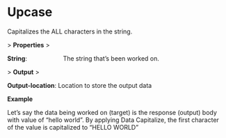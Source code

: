 # Upcase

Capitalizes the ALL characters in the string.

&gt; **Properties**
&gt; 

**String**:                     The string that’s been worked on.

&gt; **Output**
&gt; 

**Output-location**: Location to store the output data

**Example**

Let’s say the data being worked on (target) is the response (output) body with value of “hello world”. By applying Data Capitalize, the first character of the value is capitalized to “HELLO WORLD”